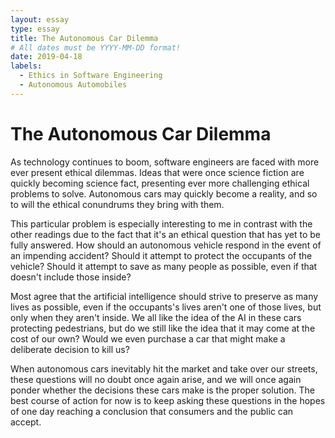 ```yaml
---
layout: essay
type: essay
title: The Autonomous Car Dilemma
# All dates must be YYYY-MM-DD format!
date: 2019-04-18
labels:
  - Ethics in Software Engineering
  - Autonomous Automobiles
---
```


# The Autonomous Car Dilemma

As technology continues to boom, software engineers are faced with more ever present ethical dilemmas. Ideas that were once science fiction are quickly becoming science fact, presenting ever more challenging ethical problems to solve. Autonomous cars may quickly become a reality, and so to will the ethical conundrums they bring with them.

This particular problem is especially interesting to me in contrast with the other readings due to the fact that it's an ethical question that has yet to be fully answered. How should an autonomous vehicle respond in the event of an impending accident? Should it attempt to protect the occupants of the vehicle? Should it attempt to save as many people as possible, even if that doesn't include those inside?

Most agree that the artificial intelligence should strive to preserve as many lives as possible, even if the occupants's lives aren't one of those lives, but only when they aren't inside. We all like the idea of the AI in these cars protecting pedestrians, but do we still like the idea that it may come at the cost of our own? Would we even purchase a car that might make a deliberate decision to kill us?

When autonomous cars inevitably hit the market and take over our streets, these questions will no doubt once again arise, and we will once again ponder whether the decisions these cars make is the proper solution. The best course of action for now is to keep asking these questions in the hopes of one day reaching a conclusion that consumers and the public can accept.
